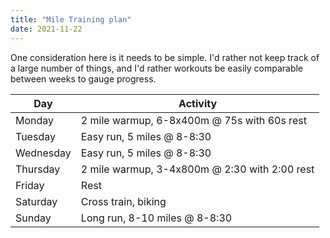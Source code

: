 ```yaml
---
title: "Mile Training plan"
date: 2021-11-22
---
```


<!-- {{<check-resources>}} -->

One consideration here is it needs to be simple. I'd rather not keep track of a large number of things, and I'd rather workouts be easily comparable between weeks to gauge progress.

| Day | Activity |
|---|---|
|Monday| 2 mile warmup, 6-8x400m @ 75s with 60s rest |
|Tuesday| Easy run, 5 miles @ 8-8:30 |
|Wednesday| Easy run, 5 miles @ 8-8:30 |
|Thursday| 2 mile warmup, 3-4x800m @ 2:30 with 2:00 rest |
|Friday| Rest |
|Saturday| Cross train, biking |
|Sunday| Long run, 8-10 miles @ 8-8:30 |

